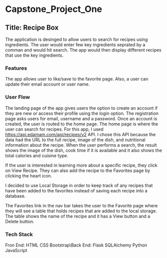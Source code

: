 # Capstone_Project_One
## Title: Recipe Box
The application is desinged to allow users to search for recipes using ingredients. The user would enter few key ingredients seprated by a comman and would hit search.
The app would then display different recipes that use the key ingredients. 

### Features
The app allows user to like/save to the favorite page. Also, a user can update their email account or user name.

### User Flow
The landing page of the app gives users the option to create an account if they are new or access their profile using the login option.
The registration page asks users for email, username and a password. Once an account is created, the user is routed to the home page.
The home page is where the user can search for recipes. For this app, I used https://api.edamam.com/api/recipes/v2 API. I chose this API because the data had the URL to the full recipe, image of the dish, and nutritional information about the recipe. When the user performs a search, the result shows the image of the dish, cook time if it is available and it also shows the total calories and cuisine type.

If the user is interested in learning more about a specific recipe, they click on View Recipe. They can also add the recipe to the Favorites page by clicking the heart icon. 

I decided to use Local Storage in order to keep track of any recipes that have been added to the favorites instead of saving each recipe into a database. 

The Favorites link in the nav bar takes the user to the Favorite page where they will see a table that holds recipes that are added to the local storage. The table shows the name of the recipe and it has a View button and a Delete button.

 ### Tech Stack
 Fron End: HTML CSS Bootstrap\Back End: Flask SQLAlchemy Python JavaScript 
